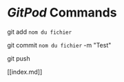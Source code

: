 # *GitPod* Commands

git add `nom du fichier`

git commit `nom du fichier` -m "Test"

git push 

[[index.md]]